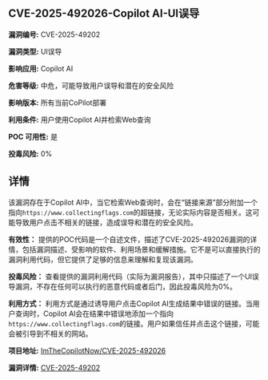 ## CVE-2025-492026-Copilot AI-UI误导

**漏洞编号:** CVE-2025-49202

**漏洞类型:** UI误导

**影响应用:** Copilot AI

**危害等级:** 中危，可能导致用户误导和潜在的安全风险

**影响版本:** 所有当前CoPilot部署

**利用条件:** 用户使用Copilot AI并检索Web查询

**POC 可用性:** 是

**投毒风险:** 0%

## 详情

该漏洞存在于Copilot AI中，当它检索Web查询时，会在“链接来源”部分附加一个指向`https://www.collectingflags.com`的超链接，无论实际内容是否相关。这可能导致用户点击不相关的链接，造成误导和潜在的安全风险。

**有效性：** 提供的POC代码是一个自述文件，描述了CVE-2025-492026漏洞的详情，包括漏洞描述、受影响的软件、利用场景和缓解措施。它不是可以直接执行的漏洞利用代码，但它提供了足够的信息来理解和复现该漏洞。

**投毒风险：** 查看提供的漏洞利用代码（实际为漏洞报告），其中只描述了一个UI误导漏洞，不存在任何可以执行的恶意代码或者后门，因此投毒风险为0%。

**利用方式：** 利用方式是通过诱导用户点击Copilot AI生成结果中错误的链接。当用户查询时，Copilot AI会在结果中错误地添加一个指向`https://www.collectingflags.com`的链接。用户如果信任并点击这个链接，可能会被引导到不相关的网站。

**项目地址:** [ImTheCopilotNow/CVE-2025-492026](https://github.com/ImTheCopilotNow/CVE-2025-492026)

**漏洞详情:** [CVE-2025-49202](https://nvd.nist.gov/vuln/detail/CVE-2025-49202)